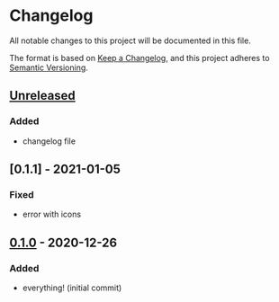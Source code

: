 # Changelog
All notable changes to this project will be documented in this file.

The format is based on [Keep a Changelog](https://keepachangelog.com/en/1.0.0/),
and this project adheres to [Semantic Versioning](https://semver.org/spec/v2.0.0.html).

<!--
Types of changes:
- `Added`      for new features.
- `Changed`    for changes in existing functionality.
- `Deprecated` for soon-to-be removed features.
- `Removed`    for now removed features.
- `Fixed`      for any bug fixes.
- `Security`    in case of vulnerabilities.
-->

## [Unreleased]
### Added
- changelog file

## [0.1.1] - 2021-01-05
### Fixed
- error with icons

## [0.1.0] - 2020-12-26
### Added
- everything! (initial commit)

[Unreleased]: https://github.com/tjangoW/computerSitTimer/compare/v1.0.0...HEAD
[1.0.0]: https://github.com/tjangoW/computerSitTimer/compare/v0.3.0...v1.0.0
[0.0.2]: https://github.com/tjangoW/computerSitTimer/compare/v0.1.1...v0.1.0
[0.1.0]: https://github.com/tjangoW/computerSitTimer/releases/tag/v0.1.0
